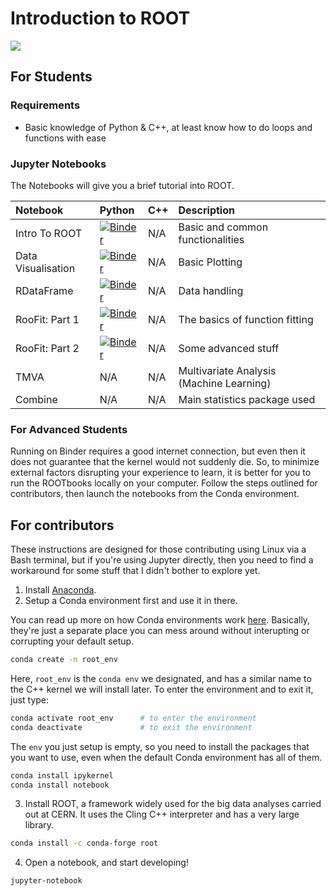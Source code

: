 # Introduction to ROOT

<img src="https://github.com/afyqazraei/MalayaHEPTutorials/blob/master/IntroToROOT/images/root_logo.png">

## For Students

### Requirements
* Basic knowledge of Python & C++, at least know how to do loops and functions with ease

### Jupyter Notebooks

The Notebooks will give you a brief tutorial into ROOT.

|Notebook|Python|C++|Description|
|:--|:--|:--|:--|
|Intro To ROOT|[![Binder](https://mybinder.org/badge_logo.svg)](https://mybinder.org/v2/gh/afyqazraei/MalayaHEPTutorials/master?filepath=.%2FIntroToROOT%2FIntroToROOT.ipynb)|N/A|Basic and common functionalities|
|Data Visualisation|[![Binder](https://mybinder.org/badge_logo.svg)](https://mybinder.org/v2/gh/afyqazraei/MalayaHEPTutorials/master?filepath=.%2FIntroToROOT%2FFPlottingGuide.ipynb)|N/A|Basic Plotting|
|RDataFrame|[![Binder](https://mybinder.org/badge_logo.svg)](https://mybinder.org/v2/gh/afyqazraei/MalayaHEPTutorials/master?filepath=.%2FIntroToROOT%2FFPlottingGuide.ipynb)|N/A|Data handling
|RooFit: Part 1|[![Binder](https://mybinder.org/badge_logo.svg)](https://mybinder.org/v2/gh/afyqazraei/MalayaHEPTutorials/master?filepath=.%2FIntroToROOT%2FFRooFit_Part1.ipynb)|N/A|The basics of function fitting|
|RooFit: Part 2|[![Binder](https://mybinder.org/badge_logo.svg)](https://mybinder.org/v2/gh/afyqazraei/MalayaHEPTutorials/master?filepath=.%2FIntroToROOT%2FFRooFit_Part2.ipynb)|N/A|Some advanced stuff|
|TMVA|N/A|N/A|Multivariate Analysis (Machine Learning)|
|Combine|N/A|N/A|Main statistics package used|

### For Advanced Students

Running on Binder requires a good internet connection, but even then it does not guarantee that the kernel would not suddenly die. So, to minimize external factors disrupting your experience to learn, it is better for you to run the ROOTbooks locally on your computer. Follow the steps outlined for contributors, then launch the notebooks from the Conda environment.


## For contributors

These instructions are designed for those contributing using Linux via a Bash terminal, but if you're using Jupyter directly, then you need to find a workaround for some stuff that I didn't bother to explore yet.

1. Install [Anaconda](https://docs.anaconda.com/anaconda/install/).
2. Setup a Conda environment first and use it in there. 

You can read up more on how Conda environments work [here](https://docs.conda.io/projects/conda/en/latest/user-guide/concepts/environments.html). Basically, they're just a separate place you can mess around without interupting or corrupting your default setup.

```bash
conda create -n root_env
```
Here, `root_env` is the `conda env` we designated, and has a similar name to the C++ kernel we will install later. To enter the environment and to exit it, just type:
```bash
conda activate root_env      # to enter the environment
conda deactivate             # to exit the environment
```
The `env` you just setup is empty, so you need to install the packages that you want to use, even when the default Conda environment has all of them.
```bash
conda install ipykernel
conda install notebook
```
3. Install ROOT, a framework widely used for the big data analyses carried out at CERN. It uses the Cling C++ interpreter and has a very large library.

```bash
conda install -c conda-forge root
```
4. Open a notebook, and start developing!

```bash
jupyter-notebook
```


